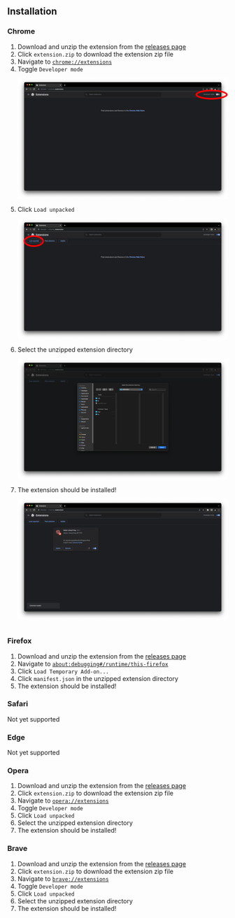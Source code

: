 ## Installation

### Chrome
1. Download and unzip the extension from the [releases page](https://github.com/braxtonhall/library-thing/releases)
1. Click `extension.zip` to download the extension zip file
1. Navigate to [`chrome://extensions`](chrome://extensions)
1. Toggle `Developer mode`
   <img src="../img/installation/developer-mode.png" style="padding: 12px 0px;" alt="developer mode in chrome extensions page">
1. Click `Load unpacked`
   <img src="../img/installation/load-unpacked.png" style="padding: 12px 0px;" alt="load unpacked button in chrome extensions page">
1. Select the unzipped extension directory
   <img src="../img/installation/load-from-file-explorer.png" style="padding: 12px 0px;" alt="opening extension from file explorer">
1. The extension should be installed!
   <img src="../img/installation/installed.png" style="padding: 12px 0px;" alt="extension installed">


### Firefox
1. Download and unzip the extension from the [releases page](https://github.com/braxtonhall/library-thing/releases)
1. Navigate to [`about:debugging#/runtime/this-firefox`](about:debugging#/runtime/this-firefox)
1. Click `Load Temporary Add-on...`
1. Click `manifest.json` in the unzipped extension directory
1. The extension should be installed!

### Safari
Not yet supported

### Edge
Not yet supported

### Opera
1. Download and unzip the extension from the [releases page](https://github.com/braxtonhall/library-thing/releases)
1. Click `extension.zip` to download the extension zip file
1. Navigate to [`opera://extensions`](opera://extensions)
1. Toggle `Developer mode`
1. Click `Load unpacked`
1. Select the unzipped extension directory
1. The extension should be installed!

### Brave
1. Download and unzip the extension from the [releases page](https://github.com/braxtonhall/library-thing/releases)
1. Click `extension.zip` to download the extension zip file
1. Navigate to [`brave://extensions`](brave://extensions)
1. Toggle `Developer mode`
1. Click `Load unpacked`
1. Select the unzipped extension directory
1. The extension should be installed!
